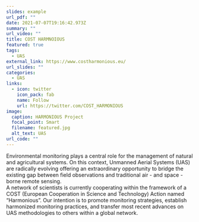 ```yaml
---
slides: example
url_pdf: ""
date: 2021-07-07T19:16:42.973Z
summary: ""
url_video: ""
title: COST HARMNOIOUS
featured: true
tags:
  - UAS
external_link: https://www.costharmonious.eu/
url_slides: ""
categories:
  - UAS
links:
  - icon: twitter
    icon_pack: fab
    name: Follow
    url: https://twitter.com/COST_HARMONIOUS
image:
  caption: HARMONIOUS Project
  focal_point: Smart
  filename: featured.jpg
  alt_text: UAS
url_code: ""
---
```

Environmental monitoring plays a central role for the management of natural and agricultural systems. On this context, Unmanned Aerial Systems (UAS) are radically evolving offering an extraordinary opportunity to bridge the existing gap between field observations and traditional air - and space - borne remote sensing.\
A network of scientists is currently cooperating within the framework of a COST (European Cooperation in Science and Technology) Action named “Harmonious”. Our intention is to promote monitoring strategies, establish harmonized monitoring practices, and transfer most recent advances on UAS methodologies to others within a global network.